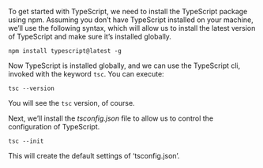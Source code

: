 To get started with TypeScript, we need to install the TypeScript package using npm. Assuming you don’t have TypeScript installed on your machine, we’ll use the following syntax, which will allow us to install the latest version of TypeScript and make sure it’s installed globally.
```
npm install typescript@latest -g
```

Now TypeScript is installed globally, and we can use the TypeScript cli, invoked with the keyword `tsc`.
You can execute:
```
tsc --version
```
You will see the `tsc` version, of course.

Next, we’ll install the *tsconfig.json* file to allow us to control the configuration of TypeScript.
```
tsc --init
```

This will create the default settings of ‘tsconfig.json’.
